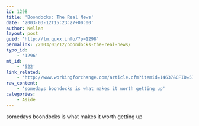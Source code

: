 ```yaml
---
id: 1298
title: 'Boondocks: The Real News'
date: '2003-03-12T15:23:27+00:00'
author: Kellan
layout: post
guid: 'http://lm.quxx.info/?p=1298'
permalink: /2003/03/12/boondocks-the-real-news/
typo_id:
    - '1296'
mt_id:
    - '522'
link_related:
    - 'http://www.workingforchange.com/article.cfm?itemid=14637&CFID=5747972&CFTOKEN=14262439'
raw_content:
    - 'somedays boondocks is what makes it worth getting up'
categories:
    - Aside
---
```


somedays boondocks is what makes it worth getting up